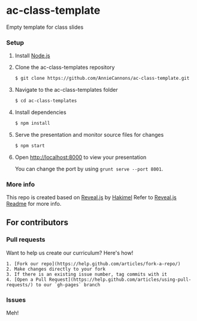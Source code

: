 # ac-class-template
Empty template for class slides

### Setup

1. Install [Node.js](http://nodejs.org/)

2. Clone the ac-class-templates repository
   ```sh
   $ git clone https://github.com/AnnieCannons/ac-class-template.git
   ```

3. Navigate to the ac-class-templates folder
   ```sh
   $ cd ac-class-templates
   ```

4. Install dependencies
   ```sh
   $ npm install
   ```

5. Serve the presentation and monitor source files for changes
   ```sh
   $ npm start
   ```

6. Open <http://localhost:8000> to view your presentation

   You can change the port by using `grunt serve --port 8001`.


  ### More info

  This repo is created based on [Reveal.js](https://github.com/hakimel/reveal.js) by [Hakimel](https://github.com/hakimel)
  Refer to [Reveal.js Readme](https://github.com/hakimel/reveal.js#revealjs-) for more info.

  ## For contributors

  ### Pull requests

  Want to help us create our curriculum? Here's how!

    1. [Fork our repo](https://help.github.com/articles/fork-a-repo/)
    2. Make changes directly to your fork
    3. If there is an existing issue number, tag commits with it
    4. [Open a Pull Request](https://help.github.com/articles/using-pull-requests/) to our `gh-pages` branch

  ### Issues

  Meh!
